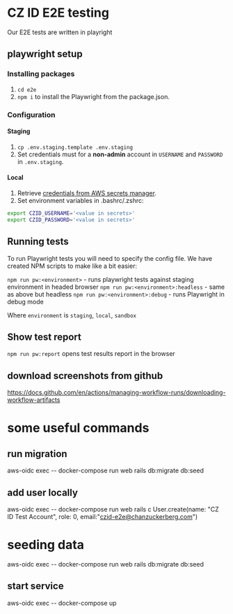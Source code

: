 # CZ ID E2E testing

Our E2E tests are written in playright

## playwright setup

### Installing packages

1. `cd e2e`
2. `npm i` to install the Playwright from the package.json.

### Configuration

#### Staging

1. `cp .env.staging.template .env.staging`
2. Set credentials must for a **non-admin** account in `USERNAME` and `PASSWORD` in `.env.staging`.

#### Local

1. Retrieve [credentials from AWS secrets manager](https://us-west-2.console.aws.amazon.com/secretsmanager/secret?name=czid-login).
2. Set environment variables in .bashrc/.zshrc:

```bash
export CZID_USERNAME='<value in secrets>'
export CZID_PASSWORD='<value in secrets>'
```

## Running tests

To run Playwright tests you will need to specify the config file. We have created NPM scripts to make like a bit easier:

`npm run pw:<environment>` - runs playwright tests against staging environment in headed browser
`npm run pw:<environment>:headless` - same as above but headless
`npm run pw:<environment>:debug` - runs Playwright in debug mode

Where `environment` is `staging`, `local`, `sandbox`

## Show test report

`npm run pw:report` opens test results report in the browser

## download screenshots from github
https://docs.github.com/en/actions/managing-workflow-runs/downloading-workflow-artifacts

# some useful commands
## run migration
aws-oidc exec -- docker-compose run web rails db:migrate db:seed
## add user locally
aws-oidc exec -- docker-compose run web rails c
User.create(name: "CZ ID Test Account", role: 0, email:"czid-e2e@chanzuckerberg.com")
# seeding data
aws-oidc exec -- docker-compose run web rails db:migrate db:seed
## start service
aws-oidc exec -- docker-compose  up
